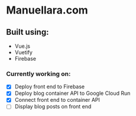 # Manuellara.com

## Built using:
* Vue.js
* Vuetify
* Firebase

### Currently working on:
- [x] Deploy front end to Firebase 
- [x] Deploy blog container API to Google Cloud Run 
- [x] Connect front end to container API
- [ ] Display blog posts on front end

